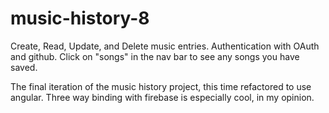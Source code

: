 # music-history-8

Create, Read, Update, and Delete music entries. Authentication with OAuth and github. Click on "songs" in the nav bar to see any songs you have saved.

The final iteration of the music history project, this time refactored to use angular. Three way binding with firebase is especially cool, in my opinion.
